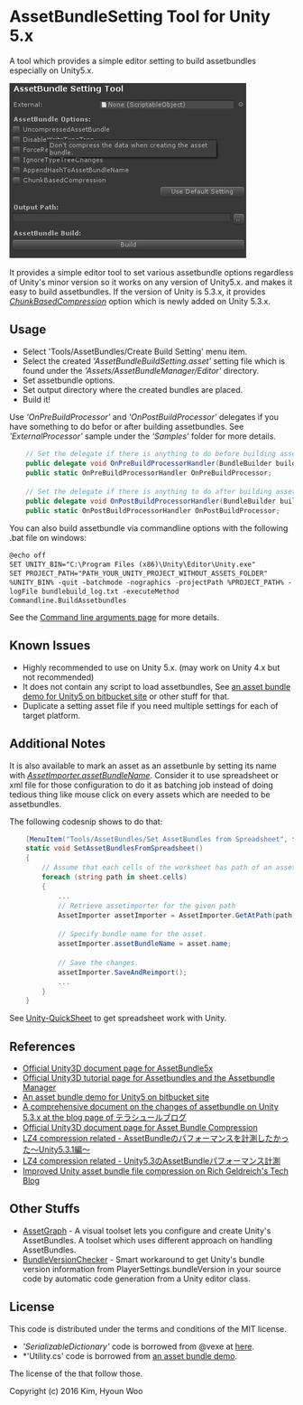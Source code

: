 AssetBundleSetting Tool for Unity 5.x
================================

A tool which provides a simple editor setting to build assetbundles especially on Unity5.x.


![ setting](./Images/setting.png "setting")


It provides a simple editor tool to set various assetbundle options regardless of Unity's minor version so it works on any version of Unity5.x. and makes it easy to build assetbundles. 
If the version of Unity is 5.3.x, it provides *[ChunkBasedCompression](http://docs.unity3d.com/ScriptReference/BuildAssetBundleOptions.ChunkBasedCompression.html)* option which is newly added on Unity 5.3.x.


Usage
-----

* Select 'Tools/AssetBundles/Create Build Setting' menu item.
* Select the created *'AssetBundleBuildSetting.asset'* setting file which is found under the *'Assets/AssetBundleManager/Editor'* directory.
* Set assetbundle options.
* Set output directory where the created bundles are placed.
* Build it!

Use *'OnPreBuildProcessor'* and *'OnPostBuildProcessor'* delegates if you have something to do befor or after
building assetbundles. See *'ExternalProcessor'* sample under the *'Samples'* folder for more details.

```csharp
    // Set the delegate if there is anything to do before building assetbundles.
    public delegate void OnPreBuildProcessorHandler(BundleBuilder builder);
    public static OnPreBuildProcessorHandler OnPreBuildProcessor;

    // Set the delegate if there is anything to do after building assetbundles.
    public delegate void OnPostBuildProcessorHandler(BundleBuilder builder);
    public static OnPostBuildProcessorHandler OnPostBuildProcessor;
```

You can also build assetbundle via commandline options with the following .bat file on windows:


```
@echo off
SET UNITY_BIN="C:\Program Files (x86)\Unity\Editor\Unity.exe"
SET PROJECT_PATH="PATH_YOUR_UNITY_PROJECT_WITHOUT_ASSETS_FOLDER"
%UNITY_BIN% -quit -batchmode -nographics -projectPath %PROJECT_PATH% -logFile bundlebuild_log.txt -executeMethod Commandline.BuildAssetbundles

```

See the [Command line arguments page](http://docs.unity3d.com/420/Documentation/Manual/CommandLineArguments.html) for more details.


Known Issues
------------
* Highly recommended to use on Unity 5.x. (may work on Unity 4.x but not recommended)
* It does not contain any script to load assetbundles, See [an asset bundle demo for Unity5 on bitbucket site](https://bitbucket.org/Unity-Technologies/assetbundledemo) or other stuff for that.
* Duplicate a setting asset file if you need multiple settings for each of target platform.


Additional Notes
----------------

It is also available to mark an asset as an assetbunle by setting its name with *[AssetImporter.assetBundleName](http://docs.unity3d.com/ScriptReference/AssetImporter-assetBundleName.html)*.
Consider it to use spreadsheet or xml file for those configuration to do it as batching job instead of doing tedious thing like mouse click on every assets which are needed to be assetbundles.

The following codesnip shows to do that: 

```csharp
    [MenuItem("Tools/AssetBundles/Set AssetBundles from Spreadsheet", false, 0)]
    static void SetAssetBundlesFromSpreadsheet()
    {
        // Assume that each cells of the worksheet has path of an asset and a name of assetbundle
        foreach (string path in sheet.cells)
        {
            ...
            // Retrieve assetimporter for the given path
            AssetImporter assetImporter = AssetImporter.GetAtPath(path);

            // Specify bundle name for the asset.
            assetImporter.assetBundleName = asset.name;

            // Save the changes.
            assetImporter.SaveAndReimport();
            ...
        }
    }

```

See [Unity-QuickSheet](https://github.com/kimsama/Unity-QuickSheet) to get spreadsheet work with Unity.


References
----------
* [Official Unity3D document page for AssetBundle5x](http://docs.unity3d.com/500/Documentation/Manual/BuildingAssetBundles5x.html)
* [Official Unity3D tutorial page for Assetbundles and the Assetbundle Manager](https://unity3d.com/kr/learn/tutorials/topics/scripting/assetbundles-and-assetbundle-manager)
* [An asset bundle demo for Unity5 on bitbucket site](https://bitbucket.org/Unity-Technologies/assetbundledemo)
* [A comprehensive document on the changes of assetbundle on Unity 5.3.x at the blog page of テラシュールブログ](http://tsubakit1.hateblo.jp/entry/2015/12/16/233336)
* [Official Unity3D document page for Asset Bundle Compression](http://docs.unity3d.com/Manual/AssetBundleCompression.html)
* [LZ4 compression related - AssetBundleのパフォーマンスを計測したかった～Unity5.3.1編～](http://veniegames.com/?p=262)
* [LZ4 compression related - Unity5.3のAssetBundleパフォーマンス計測](https://www.google.co.kr/url?sa=t&rct=j&q=&esrc=s&source=web&cd=6&cad=rja&uact=8&ved=0ahUKEwjllNOiwqbLAhVBpJQKHQN7DHUQFghJMAU&url=http%3A%2F%2Fqiita.com%2Fvui%2Fitems%2Fe25dacb22c085606e15f&usg=AFQjCNGYACO0hGvksrgCrjs_eecA6Aa5wA&sig2=-8DI6h-Rs8itXw85xmEVkQ&bvm=bv.115339255,d.dGo)
* [Improved Unity asset bundle file compression on Rich Geldreich's Tech Blog](http://richg42.blogspot.kr/2015/01/improved-unity-asset-bundle-file.html)


Other Stuffs
------------

* [AssetGraph](https://github.com/unity3d-jp/AssetGraph) - A visual toolset lets you configure and create Unity's AssetBundles. A toolset which uses different approach on handling AssetBundles.
* [BundleVersionChecker](https://github.com/kayy/BundleVersionChecker) - Smart workaround to get Unity's bundle version information from PlayerSettings.bundleVersion in your source code by automatic code generation from a Unity editor class.

License
-------

This code is distributed under the terms and conditions of the MIT license.

* *'SerializableDictionary'* code is borrowed from @vexe at [here](http://forum.unity3d.com/threads/finally-a-serializable-dictionary-for-unity-extracted-from-system-collections-generic.335797/).
* *'Utility.cs' code is borrowed from [an asset bundle demo](https://bitbucket.org/Unity-Technologies/assetbundledemo). 

The license of the that follow those.

Copyright (c) 2016 Kim, Hyoun Woo
